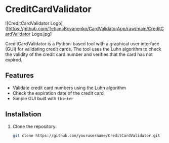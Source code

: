 # CreditCardValidator
![CreditCardValidator Logo]([https://github.com/TetianaBovanenko/CardValidatorApp/raw/main/CreditCardValidator Logo.jpg]

CreditCardValidator is a Python-based tool with a graphical user interface (GUI) for validating credit cards. The tool uses the Luhn algorithm to check the validity of the credit card number and verifies that the card has not expired.

## Features
- Validate credit card numbers using the Luhn algorithm
- Check the expiration date of the credit card
- Simple GUI built with `tkinter`

## Installation
1. Clone the repository:
   ```sh
   git clone https://github.com/yourusername/CreditCardValidator.git
